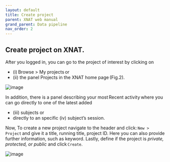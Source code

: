 ```yaml
---
layout: default
title: Create project
parent: XNAT web manual
grand_parent: Data pipeline
nav_order: 2
---
```


## Create project on XNAT.
After you logged in, you can go to the project of interest by clicking on 
- (i) Browse > My projects or 
- (ii) the panel Projects in the XNAT home page (Fig.2). 

![image](https://user-images.githubusercontent.com/40626584/200123888-6a83efa2-31fa-40ff-a2b9-cf5eac775916.png)


In addition, there is a panel describing your most Recent activity where you can go directly to one of the latest added 
- (iii) subjects or 
- directly to an specific (iv) subject’s session. 


Now, To create a new project navigate to the header and click: ``New > Project`` and give it a title, running title, project ID.
Here you can also provide further information, such as keyword. Lastly, define if the project is _private, protected, or public_ and click ``Create``.

![image](https://user-images.githubusercontent.com/40626584/200123964-dba411cc-0853-4fdf-81d0-2b7eb5f9b190.png)
